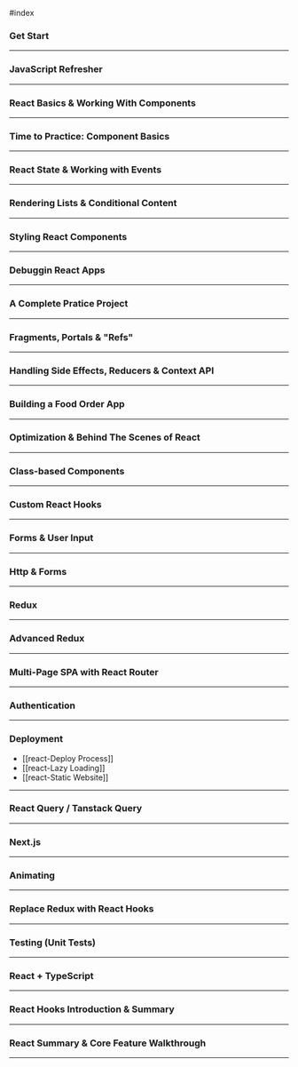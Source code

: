 #index 
### Get Start
---
### JavaScript Refresher
---
### React Basics & Working With Components
---
### Time to Practice: Component Basics
---
### React State & Working with Events
---
### Rendering Lists & Conditional Content
---
### Styling React Components
---
### Debuggin React Apps
---
### A Complete Pratice Project
---
### Fragments, Portals & "Refs"
---
### Handling Side Effects, Reducers & Context API
---
### Building a Food Order App
---
### Optimization & Behind The Scenes of React
---
### Class-based Components
---
### Custom React Hooks
---
### Forms & User Input
---
### Http & Forms
---
### Redux
---
### Advanced Redux
---
### Multi-Page SPA with React Router
---
### Authentication 
---
### Deployment
- [[react-Deploy Process]]
- [[react-Lazy Loading]]
- [[react-Static Website]]
---
### React Query / Tanstack Query
---
### Next.js
---
### Animating
---
### Replace Redux with React Hooks
---
### Testing (Unit Tests)
---
### React + TypeScript
---
### React Hooks Introduction & Summary
---
### React Summary & Core Feature Walkthrough
---